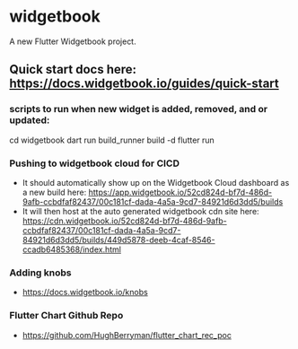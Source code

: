 # widgetbook

A new Flutter Widgetbook project.

## Quick start docs here: https://docs.widgetbook.io/guides/quick-start

### scripts to run when new widget is added, removed, and or updated:

cd widgetbook
dart run build_runner build -d
flutter run

### Pushing to widgetbook cloud for CICD

- It should automatically show up on the Widgetbook Cloud dashboard as a new build here: https://app.widgetbook.io/52cd824d-bf7d-486d-9afb-ccbdfaf82437/00c181cf-dada-4a5a-9cd7-84921d6d3dd5/builds
- It will then host at the auto generated widgetbook cdn site here: https://cdn.widgetbook.io/52cd824d-bf7d-486d-9afb-ccbdfaf82437/00c181cf-dada-4a5a-9cd7-84921d6d3dd5/builds/449d5878-deeb-4caf-8546-ccadb6485368/index.html

### Adding knobs

- https://docs.widgetbook.io/knobs

### Flutter Chart Github Repo

- https://github.com/HughBerryman/flutter_chart_rec_poc
